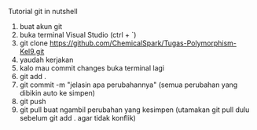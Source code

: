 Tutorial git in nutshell
1. buat akun git
2. buka terminal Visual Studio (ctrl + `)
3. git clone https://github.com/ChemicalSpark/Tugas-Polymorphism-Kel9.git
4. yaudah kerjakan
5. kalo mau commit changes buka terminal lagi
6. git add .
7. git commit -m "jelasin apa perubahannya" (semua perubahan yang dibikin auto ke simpen)
8. git push
9. git pull buat ngambil perubahan yang kesimpen (utamakan git pull dulu sebelum git add . agar tidak konflik)
